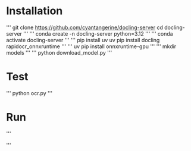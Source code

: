 # Installation
'''
git clone https://github.com/cyantangerine/docling-server
cd docling-server
'''
'''
conda create -n docling-server python=3.12
'''
'''
conda activate docling-server
'''
'''
pip install uv
uv pip install docling rapidocr_onnxruntime
'''
'''
uv pip install onnxruntime-gpu
'''
'''
mkdir models
'''
'''
python download_model.py
'''
# Test
'''
python ocr.py
'''
# Run
'''

'''